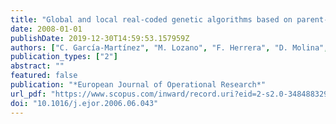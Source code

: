 ```yaml
---
title: "Global and local real-coded genetic algorithms based on parent-centric crossover operators"
date: 2008-01-01
publishDate: 2019-12-30T14:59:53.157959Z
authors: ["C. García-Martínez", "M. Lozano", "F. Herrera", "D. Molina", "A.M. Sánchez"]
publication_types: ["2"]
abstract: ""
featured: false
publication: "*European Journal of Operational Research*"
url_pdf: "https://www.scopus.com/inward/record.uri?eid=2-s2.0-34848832935&doi=10.1016%2fj.ejor.2006.06.043&partnerID=40&md5=17641793ff3d4703a78a1376e3964b3e"
doi: "10.1016/j.ejor.2006.06.043"
---
```


